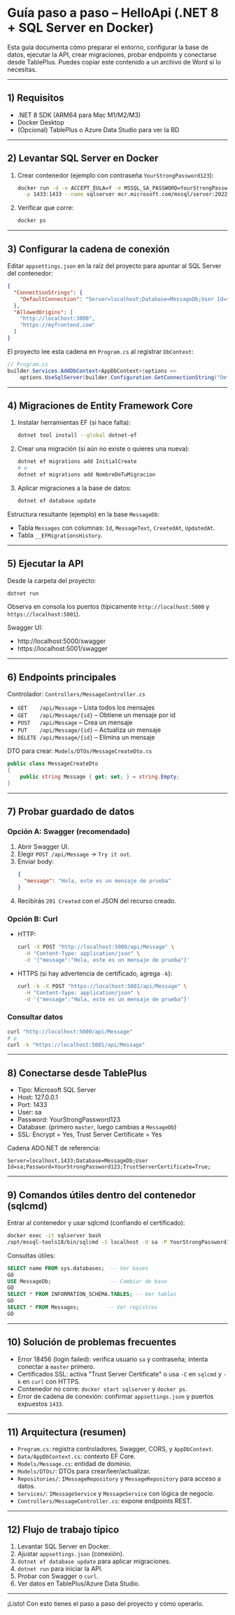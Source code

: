 # Guía paso a paso – HelloApi (.NET 8 + SQL Server en Docker)

Esta guía documenta cómo preparar el entorno, configurar la base de datos, ejecutar la API, crear migraciones, probar endpoints y conectarse desde TablePlus. Puedes copiar este contenido a un archivo de Word si lo necesitas.

---

## 1) Requisitos
- .NET 8 SDK (ARM64 para Mac M1/M2/M3)
- Docker Desktop
- (Opcional) TablePlus o Azure Data Studio para ver la BD

---

## 2) Levantar SQL Server en Docker
1. Crear contenedor (ejemplo con contraseña `YourStrongPassword123`):
   ```bash
   docker run -d -e ACCEPT_EULA=Y -e MSSQL_SA_PASSWORD=YourStrongPassword123 \
     -p 1433:1433 --name sqlserver mcr.microsoft.com/mssql/server:2022-latest
   ```
2. Verificar que corre:
   ```bash
   docker ps
   ```

---

## 3) Configurar la cadena de conexión
Editar `appsettings.json` en la raíz del proyecto para apuntar al SQL Server del contenedor:
```json
{
  "ConnectionStrings": {
    "DefaultConnection": "Server=localhost;Database=MessageDb;User Id=sa;Password=YourStrongPassword123;TrustServerCertificate=True;"
  },
  "AllowedOrigins": [
    "http://localhost:3000",
    "https://myfrontend.com"
  ]
}
```

El proyecto lee esta cadena en `Program.cs` al registrar `DbContext`:
```csharp
// Program.cs
builder.Services.AddDbContext<AppDbContext>(options =>
    options.UseSqlServer(builder.Configuration.GetConnectionString("DefaultConnection")));
```

---

## 4) Migraciones de Entity Framework Core
1. Instalar herramientas EF (si hace falta):
   ```bash
   dotnet tool install --global dotnet-ef
   ```
2. Crear una migración (si aún no existe o quieres una nueva):
   ```bash
   dotnet ef migrations add InitialCreate
   # o
   dotnet ef migrations add NombreDeTuMigracion
   ```
3. Aplicar migraciones a la base de datos:
   ```bash
   dotnet ef database update
   ```

Estructura resultante (ejemplo) en la base `MessageDb`:
- Tabla `Messages` con columnas: `Id`, `MessageText`, `CreatedAt`, `UpdatedAt`.
- Tabla `__EFMigrationsHistory`.

---

## 5) Ejecutar la API
Desde la carpeta del proyecto:
```bash
dotnet run
```
Observa en consola los puertos (típicamente `http://localhost:5000` y `https://localhost:5001`).

Swagger UI:
- http://localhost:5000/swagger
- https://localhost:5001/swagger

---

## 6) Endpoints principales
Controlador: `Controllers/MessageController.cs`
- `GET    /api/Message` – Lista todos los mensajes
- `GET    /api/Message/{id}` – Obtiene un mensaje por id
- `POST   /api/Message` – Crea un mensaje
- `PUT    /api/Message/{id}` – Actualiza un mensaje
- `DELETE /api/Message/{id}` – Elimina un mensaje

DTO para crear: `Models/DTOs/MessageCreateDto.cs`
```csharp
public class MessageCreateDto
{
    public string Message { get; set; } = string.Empty;
}
```

---

## 7) Probar guardado de datos

### Opción A: Swagger (recomendado)
1. Abrir Swagger UI.
2. Elegir `POST /api/Message` → `Try it out`.
3. Enviar body:
   ```json
   {
     "message": "Hola, este es un mensaje de prueba"
   }
   ```
4. Recibirás `201 Created` con el JSON del recurso creado.

### Opción B: Curl
- HTTP:
  ```bash
  curl -X POST "http://localhost:5000/api/Message" \
    -H "Content-Type: application/json" \
    -d '{"message":"Hola, este es un mensaje de prueba"}'
  ```
- HTTPS (si hay advertencia de certificado, agrega `-k`):
  ```bash
  curl -k -X POST "https://localhost:5001/api/Message" \
    -H "Content-Type: application/json" \
    -d '{"message":"Hola, este es un mensaje de prueba"}'
  ```

### Consultar datos
```bash
curl "http://localhost:5000/api/Message"
# o
curl -k "https://localhost:5001/api/Message"
```

---

## 8) Conectarse desde TablePlus
- Tipo: Microsoft SQL Server
- Host: 127.0.0.1
- Port: 1433
- User: sa
- Password: YourStrongPassword123
- Database: (primero `master`, luego cambias a `MessageDb`)
- SSL: Encrypt = Yes, Trust Server Certificate = Yes

Cadena ADO.NET de referencia:
```
Server=localhost,1433;Database=MessageDb;User Id=sa;Password=YourStrongPassword123;TrustServerCertificate=True;
```

---

## 9) Comandos útiles dentro del contenedor (sqlcmd)
Entrar al contenedor y usar sqlcmd (confiando el certificado):
```bash
docker exec -it sqlserver bash
/opt/mssql-tools18/bin/sqlcmd -S localhost -U sa -P YourStrongPassword123 -C
```
Consultas útiles:
```sql
SELECT name FROM sys.databases;  -- Ver bases
GO
USE MessageDb;                   -- Cambiar de base
GO
SELECT * FROM INFORMATION_SCHEMA.TABLES; -- Ver tablas
GO
SELECT * FROM Messages;         -- Ver registros
GO
```

---

## 10) Solución de problemas frecuentes
- Error 18456 (login failed): verifica usuario `sa` y contraseña; intenta conectar a `master` primero.
- Certificados SSL: activa "Trust Server Certificate" o usa `-C` en `sqlcmd` y `-k` en `curl` con HTTPS.
- Contenedor no corre: `docker start sqlserver` y `docker ps`.
- Error de cadena de conexión: confirmar `appsettings.json` y puertos expuestos `1433`.

---

## 11) Arquitectura (resumen)
- `Program.cs`: registra controladores, Swagger, CORS, y `AppDbContext`.
- `Data/AppDbContext.cs`: contexto EF Core.
- `Models/Message.cs`: entidad de dominio.
- `Models/DTOs/`: DTOs para crear/leer/actualizar.
- `Repositories/`: `IMessageRepository` y `MessageRepository` para acceso a datos.
- `Services/`: `IMessageService` y `MessageService` con lógica de negocio.
- `Controllers/MessageController.cs`: expone endpoints REST.

---

## 12) Flujo de trabajo típico
1. Levantar SQL Server en Docker.
2. Ajustar `appsettings.json` (conexión).
3. `dotnet ef database update` para aplicar migraciones.
4. `dotnet run` para iniciar la API.
5. Probar con Swagger o `curl`.
6. Ver datos en TablePlus/Azure Data Studio.

---

¡Listo! Con esto tienes el paso a paso del proyecto y cómo operarlo.
